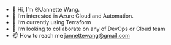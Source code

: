- 👋 Hi, I’m @Jannette Wang.
- 👀 I’m interested in Azure Cloud and Automation.
- 🌱 I’m currently using Terraform
- 💞️ I’m looking to collaborate on any of DevOps or Cloud team
- 📫 How to reach me jannettewang@gmail.com

<!---
sweet-aus/sweet-aus is a ✨ special ✨ repository because its `README.md` (this file) appears on your GitHub profile.
You can click the Preview link to take a look at your changes.
--->
